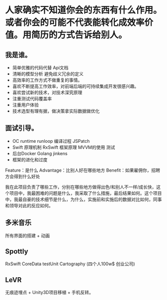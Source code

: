 # 人家确实不知道你会的东西有什么作用。或者你会的可能不代表能转化成效率价值。用简历的方式告诉给别人。




## 我是谁。
- 简单优雅的代码代替 Api文档
- 清晰的模型分析 避免歧义冗余的定义
- 高效率的工作方式不做重复的事情。
- 喜欢不断提高工作效率，对前端后端的可持续集成开发很感兴趣。
- 喜欢尝试新的技术，对技术深究原理
- 注重测试代码覆盖率
- 注重用户体验
- 技术选型有理有据，做决策拿实际数据做优化






## 面试引导。
- OC runtime runloop 编译过程 JSPatch 
- Swift 原理机制  RxSwift 框架原理 MVVM的使用 测试
- 后台Docker Golang jinkens
- 框架的进化和过度


Feature：是什么
Advantage：比别人好在哪些地方
Benefit：如果雇佣你，招聘方会得到什么好处


我在此项目负责了哪些工作，分别在哪些地方做得出色/和别人不一样/成长快，这个项目中，我最困难的问题是什么，我采取了什么措施，最后结果如何。这个项目中，我最自豪的技术细节是什么，为什么，实施前和实施后的数据对比如何，同事和领导对此的反应如何。
 
## 多米音乐 
所有界面的搭建 + 动画

## Spottly
 RxSwift CoreData testUnit Cartography (四个人100w$ 创业公司)
## LeVR
无痕迹埋点 + Unity3D项目移植 + 手机反转。






